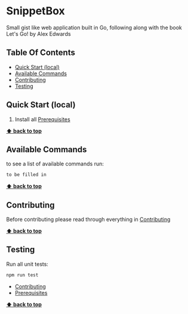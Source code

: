# SnippetBox <!-- omit in toc -->

Small gist like web application built in Go, following along with the book Let's Go! by Alex Edwards

## Table Of Contents<!-- omit in toc -->

- [Quick Start (local)](#quick-start-local)
- [Available Commands](#available-commands)
- [Contributing](#contributing)
- [Testing](#testing)

## Quick Start (local)

1. Install all [Prerequisites](docs/prerequisites.md)


**[⬆ back to top](#table-of-contents)**

## Available Commands

to see a list of available commands run:

```bash
to be filled in
```

**[⬆ back to top](#table-of-contents)**

## Contributing

Before contributing please read through everything in [Contributing](docs/contributing.md)

**[⬆ back to top](#table-of-contents)**

## Testing

Run all unit tests:

```bash
npm run test
```

- [Contributing](docs/CONTRIBUTING.md)
- [Prerequisites](docs/prerequisites.md)

**[⬆ back to top](#table-of-contents)**
